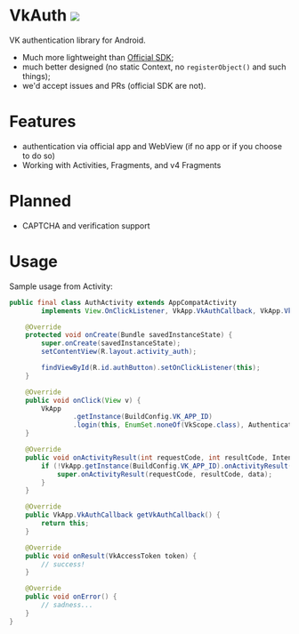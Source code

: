 # VkAuth [![](https://jitpack.io/v/TieToGather/VkAuth.svg)](https://jitpack.io/#TieToGather/VkAuth)

VK authentication library for Android.

* Much more lightweight than
[Official SDK](https://github.com/VKCOM/vk-android-sdk);
* much better designed (no static Context, no `registerObject()` and such things);
* we'd accept issues and PRs (official SDK are not).

# Features

* authentication via official app and WebView (if no app or if you choose to do so)
* Working with Activities, Fragments, and v4 Fragments

# Planned

* CAPTCHA and verification support

# Usage

Sample usage from Activity:
```java
public final class AuthActivity extends AppCompatActivity
        implements View.OnClickListener, VkApp.VkAuthCallback, VkApp.VkAuthCallbackProvider {

    @Override
    protected void onCreate(Bundle savedInstanceState) {
        super.onCreate(savedInstanceState);
        setContentView(R.layout.activity_auth);

        findViewById(R.id.authButton).setOnClickListener(this);
    }

    @Override
    public void onClick(View v) {
        VkApp
                .getInstance(BuildConfig.VK_APP_ID)
                .login(this, EnumSet.noneOf(VkScope.class), AuthenticationWay.Auto, getSupportFragmentManager());
    }

    @Override
    public void onActivityResult(int requestCode, int resultCode, Intent data) {
        if (!VkApp.getInstance(BuildConfig.VK_APP_ID).onActivityResult(this, requestCode, resultCode, data)) {
            super.onActivityResult(requestCode, resultCode, data);
        }
    }

    @Override
    public VkApp.VkAuthCallback getVkAuthCallback() {
        return this;
    }

    @Override
    public void onResult(VkAccessToken token) {
        // success!
    }

    @Override
    public void onError() {
        // sadness...
    }
}

```
